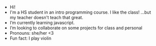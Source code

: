 - Hi!
- I'm a HS student in an intro programming course. I like the class! ...but my teacher doesn't teach that great.
- I’m currently learning javascript. 
- I’m looking to collaborate on some projects for class and personal
- Pronouns: she/her <3
- Fun fact: I play violin

<!---
ilikenavyblue/ilikenavyblue is a ✨ special ✨ repository because its `README.md` (this file) appears on your GitHub profile.
You can click the Preview link to take a look at your changes.
--->
